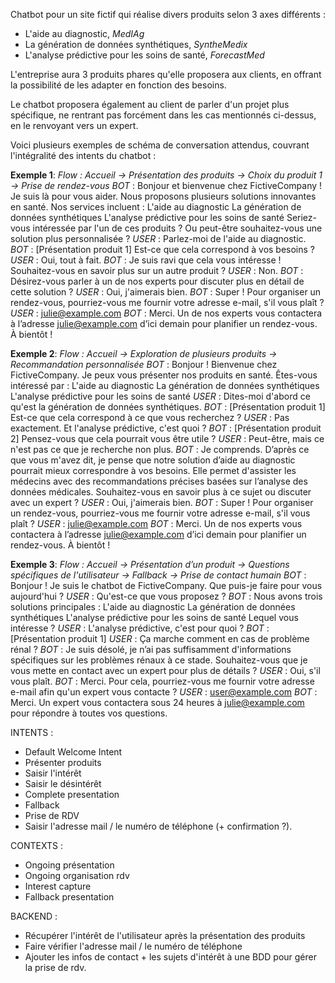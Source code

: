 Chatbot pour un site fictif qui réalise divers produits selon 3 axes différents :
- L'aide au diagnostic,  *MedIAg*
- La génération de données synthétiques, *SyntheMedix*
- L'analyse prédictive pour les soins de santé, *ForecastMed*

L'entreprise aura 3 produits phares qu'elle proposera aux clients, en offrant la possibilité de les adapter en fonction des besoins.

Le chatbot proposera également au client de parler d'un projet plus spécifique, ne rentrant pas forcément dans les cas mentionnés ci-dessus, en le renvoyant vers un expert.

Voici plusieurs exemples de schéma de conversation attendus, couvrant l'intégralité des intents du chatbot :

**Exemple 1**:
*Flow : Accueil → Présentation des produits → Choix du produit 1 → Prise de rendez-vous*
*BOT* : Bonjour et bienvenue chez FictiveCompany ! Je suis là pour vous aider.  Nous proposons plusieurs solutions innovantes en santé. Nos services incluent :
L'aide au diagnostic
La génération de données synthétiques
L'analyse prédictive pour les soins de santé
Seriez-vous intéressée par l'un de ces produits ? Ou peut-être souhaitez-vous une solution plus personnalisée ?
*USER* : Parlez-moi de l'aide au diagnostic.
*BOT* : [Présentation produit 1]
Est-ce que cela correspond à vos besoins ?
*USER* : Oui, tout à fait.
*BOT* : Je suis ravi que cela vous intéresse ! Souhaitez-vous en savoir plus sur un autre produit ?
*USER* : Non.
*BOT* : Désirez-vous parler à un de nos experts pour discuter plus en détail de cette solution ?
*USER* : Oui, j'aimerais bien.
*BOT* : Super ! Pour organiser un rendez-vous, pourriez-vous me fournir votre adresse e-mail, s'il vous plaît ?
*USER* : julie@example.com
*BOT* : Merci. Un de nos experts vous contactera à l’adresse julie@example.com d’ici demain pour planifier un rendez-vous. À bientôt !


**Exemple 2**:
*Flow : Accueil → Exploration de plusieurs produits → Recommandation personnalisée*
*BOT* : Bonjour ! Bienvenue chez FictiveCompany. Je peux vous présenter nos produits en santé. Êtes-vous intéressé par :
L'aide au diagnostic
La génération de données synthétiques
L'analyse prédictive pour les soins de santé
*USER* : Dites-moi d'abord ce qu'est la génération de données synthétiques.
*BOT* : [Présentation produit 1]
Est-ce que cela correspond à ce que vous recherchez ?
*USER* : Pas exactement. Et l'analyse prédictive, c'est quoi ?
*BOT* : [Présentation produit 2]
Pensez-vous que cela pourrait vous être utile ?
*USER* : Peut-être, mais ce n'est pas ce que je recherche non plus.
*BOT* : Je comprends. D’après ce que vous m'avez dit, je pense que notre solution d’aide au diagnostic pourrait mieux correspondre à vos besoins. Elle permet d'assister les médecins avec des recommandations précises basées sur l’analyse des données médicales.
Souhaitez-vous en savoir plus à ce sujet ou discuter avec un expert ?
*USER* : Oui, j'aimerais bien.
*BOT* : Super ! Pour organiser un rendez-vous, pourriez-vous me fournir votre adresse e-mail, s'il vous plaît ?
*USER* : julie@example.com
*BOT* : Merci. Un de nos experts vous contactera à l’adresse julie@example.com d’ici demain pour planifier un rendez-vous. À bientôt !

**Exemple 3**:
*Flow : Accueil → Présentation d’un produit → Questions spécifiques de l'utilisateur → Fallback → Prise de contact humain*
*BOT* : Bonjour ! Je suis le chatbot de FictiveCompany. Que puis-je faire pour vous aujourd'hui ?
*USER* : Qu'est-ce que vous proposez ?
*BOT* : Nous avons trois solutions principales :
L'aide au diagnostic
La génération de données synthétiques
L'analyse prédictive pour les soins de santé
Lequel vous intéresse ?
*USER* : L'analyse prédictive, c'est pour quoi ?
*BOT* : [Présentation produit 1]
*USER* : Ça marche comment en cas de problème rénal ?
*BOT* : Je suis désolé, je n’ai pas suffisamment d'informations spécifiques sur les problèmes rénaux à ce stade. Souhaitez-vous que je vous mette en contact avec un expert pour plus de détails ?
*USER* : Oui, s'il vous plaît.
*BOT* : Merci. Pour cela, pourriez-vous me fournir votre adresse e-mail afin qu'un expert vous contacte ?
*USER* : user@example.com
*BOT* : Merci. Un expert vous contactera sous 24 heures à julie@example.com pour répondre à toutes vos questions.

INTENTS : 
- Default Welcome Intent
- Présenter produits
- Saisir l'intérêt 
- Saisir le désintérêt
- Complete presentation
- Fallback 
- Prise de RDV
- Saisir l'adresse mail / le numéro de téléphone (+ confirmation ?).

CONTEXTS : 
- Ongoing présentation
- Ongoing organisation rdv
- Interest capture
- Fallback presentation

BACKEND : 
- Récupérer l'intérêt de l'utilisateur après la présentation des produits
- Faire vérifier l'adresse mail / le numéro de téléphone
- Ajouter les infos de contact + les sujets d'intérêt à une BDD pour gérer la prise de rdv.
